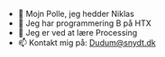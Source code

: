- 👋 Mojn Polle, jeg hedder Niklas
- 👀 Jeg har programmering B på HTX
- 🌱 Jeg er ved at lære Processing
- 📫 Kontakt mig på: Dudum@snydt.dk

<!---
NiklasNN/NiklasNN is a ✨ special ✨ repository because its `README.md` (this file) appears on your GitHub profile.
You can click the Preview link to take a look at your changes.
--->
